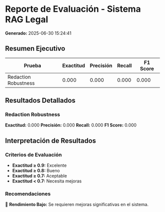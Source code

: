 # Reporte de Evaluación - Sistema RAG Legal

**Generado:** 2025-06-30 15:24:41

## Resumen Ejecutivo

| Prueba | Exactitud | Precisión | Recall | F1 Score |
|--------|-----------|-----------|--------|----------|
| Redaction Robustness | 0.000 | 0.000 | 0.000 | 0.000 |

## Resultados Detallados

### Redaction Robustness

**Exactitud:** 0.000
**Precisión:** 0.000
**Recall:** 0.000
**F1 Score:** 0.000


## Interpretación de Resultados

### Criterios de Evaluación

- **Exactitud ≥ 0.9:** Excelente
- **Exactitud ≥ 0.8:** Bueno
- **Exactitud ≥ 0.7:** Aceptable
- **Exactitud < 0.7:** Necesita mejoras

### Recomendaciones

🔴 **Rendimiento Bajo:** Se requieren mejoras significativas en el sistema.

